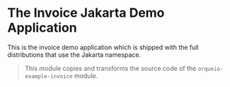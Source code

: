 # The Invoice Jakarta Demo Application

This is the invoice demo application which is shipped with the full distributions that use the Jakarta namespace.

> This module copies and transforms the source code of the `orqueio-example-invoice` module.
